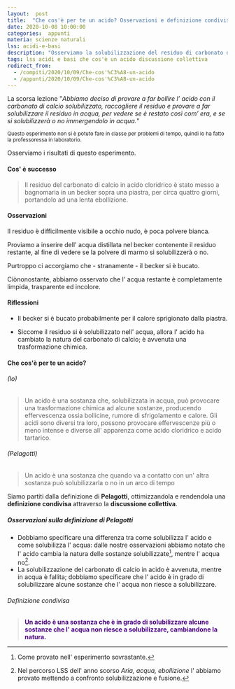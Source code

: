 ```yaml
---
layout:  post
title:  "Che cos'è per te un acido? Osservazioni e definizione condivisa"
date: 2020-10-08 10:00:00
categories:  appunti
materia: scienze naturali
lss: acidi-e-basi
description: "Osserviamo la solubilizzazione del residuo di carbonato di calcio immesso in acido cloridrico in acqua, dopo definiamo "
tags: lss acidi e basi che cos'è un acido discussione collettiva
redirect_from: 
  - /compiti/2020/10/09/Che-cos'%C3%A8-un-acido
  - /appunti/2020/10/09/Che-cos'%C3%A8-un-acido
---
```


La scorsa lezione "_Abbiamo deciso di provare a far bollire l’ acido con il carbonato di calcio solubilizzato, raccogliere il residuo e provare a far solubilizzare il residuo in acqua, per vedere se è restato così com’ era, e se si solubilizzerà o no immergendolo in acqua._"


<sub> Questo esperimento non si è potuto fare in classe per problemi di tempo, quindi lo ha fatto la professoressa in laboratorio.</sub>

Osserviamo i risultati di questo esperimento.

#### Cos' è successo

> Il residuo del carbonato di calcio in acido cloridrico è stato messo a bagnomaria in un becker sopra una piastra, per circa quattro giorni, portandolo ad una lenta ebollizione. 

#### Osservazioni

Il residuo è difficilmente visibile a occhio nudo, è poca polvere bianca.

Proviamo a inserire dell' acqua distillata nel becker contenente il residuo restante, al fine di vedere se la polvere di marmo si solubilizzerà o no. 

Purtroppo ci accorgiamo che - stranamente - il becker si è bucato. 

Ciònonostante, abbiamo osservato che l' acqua restante è completamente limpida, trasparente ed incolore.

#### Riflessioni

- Il becker si è bucato probabilmente per il calore sprigionato dalla piastra.

- Siccome il residuo si è solubilizzato nell' acqua, allora l' acido ha cambiato la natura del carbonato di calcio; è avvenuta una trasformazione chimica.

#### Che cos'è per te un acido?

###### (Io)

> Un acido è una sostanza che, solubilizzata in acqua, può provocare una trasformazione chimica ad alcune sostanze, producendo effervescenza ossia bollicine, rumore di sfrigolamento e calore. Gli acidi sono diversi tra loro, possono provocare effervescenze più o meno intense e diverse all' apparenza come acido cloridrico e acido tartarico.

###### (Pelagotti)
> Un acido è una sostanza che quando va a contatto con un' altra sostanza può solubilizzarla o no in un arco di tempo

Siamo partiti dalla definizione di **Pelagotti**, ottimizzandola e rendendola una **definizione condivisa** attraverso la **discussione collettiva**.

##### Osservazioni sulla definizione di Pelagotti

- Dobbiamo specificare una differenza tra come solubilizza l' acido e come solubilizza l' acqua: dalle nostre osservazioni abbiamo notato che l' acido cambia la natura delle sostanze solubilizzate[^1], mentre l' acqua no[^2].
- La solubilizzazione del carbonato di calcio in acido è avvenuta, mentre in acqua è fallita; dobbiamo specificare che l' acido è in grado di solubilizzare alcune sostanze che l' acqua non riesce a solubilizzare.

###### Definizione condivisa

> <span style="color:indigo">**Un acido è una sostanza che è in grado di solubilizzare alcune sostanze che l' acqua non riesce a solubilizzare, cambiandone la natura.**</span>

[^1]: Come provato nell' esperimento sovrastante.
[^2]: Nel percorso LSS dell' anno scorso _Aria, acqua, ebollizione_ l' abbiamo provato mettendo a confronto solubilizzazione e fusione.
